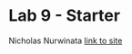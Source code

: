 # Lab 9 - Starter

Nicholas Nurwinata
[link to site](https://watermelonjar.github.io/Lab9_Starter/)
